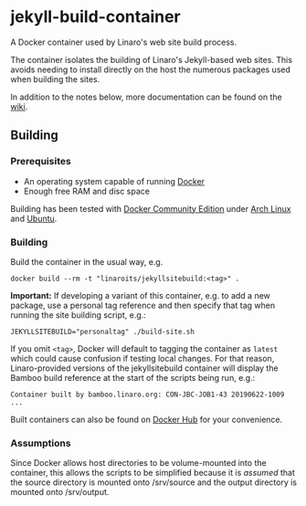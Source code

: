 # jekyll-build-container
A Docker container used by Linaro's web site build process.

The container isolates the building of Linaro's Jekyll-based web sites. This avoids needing to install directly on the host the numerous packages used when building the sites.

In addition to the notes below, more documentation can be found on the [wiki](https://github.com/linaro-its/jekyll-build-container/wiki).

## Building
### Prerequisites

* An operating system capable of running [Docker](https://www.docker.com)
* Enough free RAM and disc space

Building has been tested with [Docker Community Edition](https://www.docker.com/community-edition#/download) under [Arch Linux](https://archlinux.org) and [Ubuntu](https://www.ubuntu.com).

### Building
Build the container in the usual way, e.g.

`docker build --rm -t "linaroits/jekyllsitebuild:<tag>" .`

**Important:** If developing a variant of this container, e.g. to add a new package, use a personal tag reference and then specify that tag when running the site building script, e.g.:

`JEKYLLSITEBUILD="personaltag" ./build-site.sh`

If you omit `<tag>`, Docker will default to tagging the container as `latest` which could cause confusion if testing local changes. For that reason, Linaro-provided versions of the jekyllsitebuild container will display the Bamboo build reference at the start of the scripts being run, e.g.:

```
Container built by bamboo.linaro.org: CON-JBC-JOB1-43 20190622-1009
...
```

Built containers can also be found on [Docker Hub](https://hub.docker.com/r/linaroits/jekyllsitebuild/tags/) for your convenience.

### Assumptions
Since Docker allows host directories to be volume-mounted into the container, this allows the scripts to be simplified because it is *assumed* that the source directory is mounted onto /srv/source and the output directory is mounted onto /srv/output.
